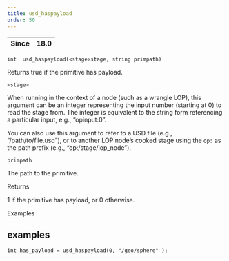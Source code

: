 ```yaml
---
title: usd_haspayload
order: 50
---
```

| Since | 18.0 |
| --- | --- |

`int  usd_haspayload(<stage>stage, string primpath)`

Returns true if the primitive has payload.

`<stage>`

When running in the context of a node (such as a wrangle LOP), this argument can be an integer representing the input number (starting at 0) to read the stage from. The integer is equivalent to the string form referencing a particular input, e.g., “opinput:0”.

You can also use this argument to refer to a USD file (e.g., “/path/to/file.usd”), or to another LOP node’s cooked stage using the `op:` as the path prefix (e.g., “op:/stage/lop_node”).

`primpath`

The path to the primitive.

Returns

1 if the primitive has payload, or 0 otherwise.

Examples

## examples

```vex
int has_payload = usd_haspayload(0, "/geo/sphere" );

```
